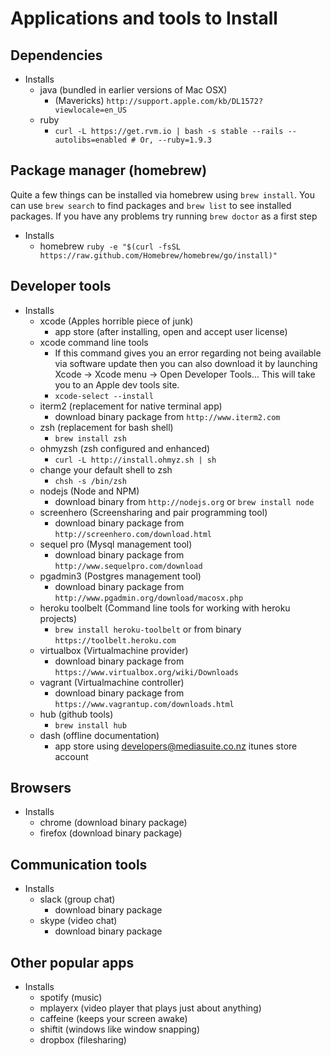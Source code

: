 # Applications and tools to Install

## Dependencies

- Installs
    - java (bundled in earlier versions of Mac OSX)
        - (Mavericks) `http://support.apple.com/kb/DL1572?viewlocale=en_US`
    - ruby
        - `curl -L https://get.rvm.io | bash -s stable --rails --autolibs=enabled # Or, --ruby=1.9.3`

## Package manager (homebrew)

Quite a few things can be installed via homebrew using `brew install`. You can use
`brew search` to find packages and `brew list` to see installed packages. If you have
any problems try running `brew doctor` as a first step

- Installs
    - homebrew `ruby -e "$(curl -fsSL https://raw.github.com/Homebrew/homebrew/go/install)"`

## Developer tools

- Installs
    - xcode (Apples horrible piece of junk)
        - app store (after installing, open and accept user license)
    - xcode command line tools
        - If this command gives you an error regarding not being available via software update then you can also download it by launching Xcode -> Xcode menu -> Open Developer Tools... This will take you to an Apple dev tools site.
        - `xcode-select --install`
    - iterm2 (replacement for native terminal app)
        - download binary package from `http://www.iterm2.com`
    - zsh (replacement for bash shell)
        - `brew install zsh`
    - ohmyzsh (zsh configured and enhanced)
        - `curl -L http://install.ohmyz.sh | sh`
    - change your default shell to zsh
        - `chsh -s /bin/zsh`
    - nodejs (Node and NPM)
        - download binary from `http://nodejs.org` or `brew install node`
    - screenhero (Screensharing and pair programming tool)
        - download binary package from `http://screenhero.com/download.html`
    - sequel pro (Mysql management tool)
        - download binary package from `http://www.sequelpro.com/download`
    - pgadmin3 (Postgres management tool)
        - download binary package from `http://www.pgadmin.org/download/macosx.php`
    - heroku toolbelt (Command line tools for working with heroku projects)
        - `brew install heroku-toolbelt` or from binary `https://toolbelt.heroku.com`
    - virtualbox (Virtualmachine provider)
        - download binary package from `https://www.virtualbox.org/wiki/Downloads`
    - vagrant (Virtualmachine controller)
        - download binary package from `https://www.vagrantup.com/downloads.html`
    - hub (github tools)
        - `brew install hub`
    - dash (offline documentation)
        - app store using developers@mediasuite.co.nz itunes store account

## Browsers

- Installs
    - chrome    (download binary package)
    - firefox   (download binary package)

## Communication tools

- Installs
    - slack   (group chat)
        - download binary package
    - skype     (video chat)
        - download binary package

## Other popular apps

- Installs
    - spotify   (music)
    - mplayerx  (video player that plays just about anything)
    - caffeine  (keeps your screen awake)
    - shiftit   (windows like window snapping)
    - dropbox   (filesharing)
